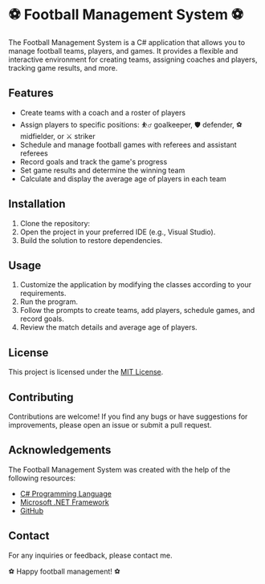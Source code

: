 # ⚽ Football Management System ⚽

The Football Management System is a C# application that allows you to manage football teams, players, and games. It provides a flexible and interactive environment for creating teams, assigning coaches and players, tracking game results, and more.

## Features

- Create teams with a coach and a roster of players
- Assign players to specific positions: ⛹️‍♂️ goalkeeper, 🛡️ defender, ⚽ midfielder, or ⚔️ striker
- Schedule and manage football games with referees and assistant referees
- Record goals and track the game's progress
- Set game results and determine the winning team
- Calculate and display the average age of players in each team

## Installation

1. Clone the repository:
2. Open the project in your preferred IDE (e.g., Visual Studio).
3. Build the solution to restore dependencies.

## Usage

1. Customize the application by modifying the classes according to your requirements.
2. Run the program.
3. Follow the prompts to create teams, add players, schedule games, and record goals.
4. Review the match details and average age of players.

## License

This project is licensed under the [MIT License](LICENSE).

## Contributing

Contributions are welcome! If you find any bugs or have suggestions for improvements, please open an issue or submit a pull request.

## Acknowledgements

The Football Management System was created with the help of the following resources:

- [C# Programming Language](https://docs.microsoft.com/en-us/dotnet/csharp/)
- [Microsoft .NET Framework](https://dotnet.microsoft.com/)
- [GitHub](https://github.com/)

## Contact

For any inquiries or feedback, please contact me.

⚽ Happy football management! ⚽

